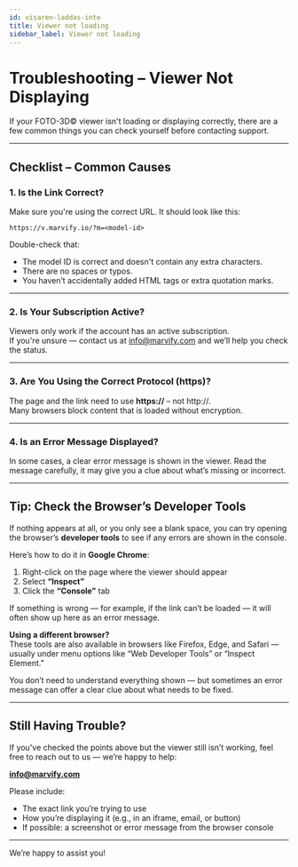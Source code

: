 ```yaml
---
id: visaren-laddas-inte
title: Viewer not loading
sidebar_label: Viewer not loading
---
```

# Troubleshooting – Viewer Not Displaying

If your FOTO-3D© viewer isn't loading or displaying correctly, there are a few common things you can check yourself before contacting support.

---

## Checklist – Common Causes

### 1. **Is the Link Correct?**
Make sure you're using the correct URL. It should look like this:

```
https://v.marvify.io/?m=<model-id>
```

Double-check that:
- The model ID is correct and doesn't contain any extra characters.
- There are no spaces or typos.
- You haven’t accidentally added HTML tags or extra quotation marks.

---

### 2. **Is Your Subscription Active?**
Viewers only work if the account has an active subscription.  
If you're unsure — contact us at [info@marvify.com](mailto:info@marvify.com) and we’ll help you check the status.

---

### 3. **Are You Using the Correct Protocol (https)?**
The page and the link need to use **https://** – not http://.  
Many browsers block content that is loaded without encryption.

---

### 4. **Is an Error Message Displayed?**
In some cases, a clear error message is shown in the viewer. Read the message carefully, it may give you a clue about what’s missing or incorrect.

---

## Tip: Check the Browser’s Developer Tools

If nothing appears at all, or you only see a blank space, you can try opening the browser’s **developer tools** to see if any errors are shown in the console.

Here’s how to do it in **Google Chrome**:

1. Right-click on the page where the viewer should appear
2. Select **“Inspect”**
3. Click the **“Console”** tab

If something is wrong — for example, if the link can’t be loaded — it will often show up here as an error message.

**Using a different browser?**  
These tools are also available in browsers like Firefox, Edge, and Safari — usually under menu options like “Web Developer Tools” or “Inspect Element.”

You don’t need to understand everything shown — but sometimes an error message can offer a clear clue about what needs to be fixed.

---

## Still Having Trouble?

If you've checked the points above but the viewer still isn’t working, feel free to reach out to us — we’re happy to help:

**[info@marvify.com](mailto:info@marvify.com)**

Please include:
- The exact link you’re trying to use
- How you’re displaying it (e.g., in an iframe, email, or button)
- If possible: a screenshot or error message from the browser console

---

We’re happy to assist you!

